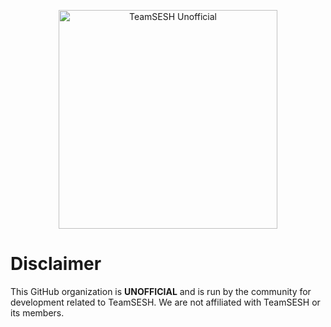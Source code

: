 <p align="center">
  <img src="https://i.ibb.co/HKKmT39/adad.png" alt="TeamSESH Unofficial" width="350"/>
</p>

# Disclaimer

This GitHub organization is **UNOFFICIAL** and is run by the community for development related to TeamSESH. We are not affiliated with TeamSESH or its members.
